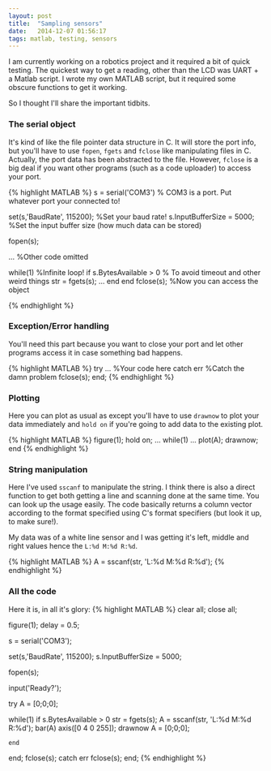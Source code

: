 ```yaml
---
layout: post
title:  "Sampling sensors"
date:   2014-12-07 01:56:17
tags: matlab, testing, sensors
---
```

I am currently working on a robotics project and it required a bit of quick testing. The quickest way to get a reading, other than the LCD was UART + a Matlab script. I wrote my own MATLAB script, but it required some obscure functions to get it working.

So I thought I'll share the important tidbits.

### The serial object

It's kind of like the file pointer data structure in C. It will store the port info, but you'll have to use `fopen`, `fgets` and `fclose` like manipulating files in C. Actually, the port data has been abstracted to the file. However, `fclose` is a big deal if you want other programs (such as a code uploader) to access your port.

{% highlight MATLAB %}
s = serial('COM3') % COM3 is a port. Put whatever port your connected to!

set(s,'BaudRate', 115200); %Set your baud rate!
s.InputBufferSize = 5000; %Set the input buffer size (how much data can be stored)

fopen(s);

... %Other code omitted

while(1) %Infinite loop!
	if s.BytesAvailable > 0 % To avoid timeout and other weird things
		str = fgets(s);
		...
	end
end
fclose(s); %Now you can access the object

{% endhighlight %}

### Exception/Error handling

You'll need this part because you want to close your port and let other programs access it in case something bad happens.

{% highlight MATLAB %}
try
... %Your code here
catch err %Catch the damn problem
fclose(s);
end;
{% endhighlight %}

### Plotting

Here you can plot as usual as except you'll have to use `drawnow` to plot your data immediately and `hold on` if you're going to add data to the existing plot.

{% highlight MATLAB %}
figure(1);
hold on;
...
while(1)
	...
	plot(A);
	drawnow;
end
{% endhighlight %}

### String manipulation

Here I've used `sscanf` to manipulate the string. I think there is also a direct function to get both getting a line and scanning done at the same time. You can look up the usage easily. The code basically returns a column vector according to the format specified using C's format specifiers (but look it up, to make sure!).

My data was of a white line sensor and I was getting it's left, middle and right values hence the `L:%d M:%d R:%d`.

{% highlight MATLAB %}
A = sscanf(str, 'L:%d M:%d R:%d');
{% endhighlight %}

### All the code

Here it is, in all it's glory:
{% highlight MATLAB %}
clear all;
close all;

figure(1);
delay = 0.5;

s = serial('COM3');

set(s,'BaudRate', 115200);
s.InputBufferSize = 5000;

fopen(s);

input('Ready?');

try
A = [0;0;0];

while(1)
    if s.BytesAvailable > 0
    str = fgets(s);
    A = sscanf(str, 'L:%d M:%d R:%d');
    bar(A)
    axis([0 4 0 255]);
    drawnow
    A = [0;0;0];
    
    end
end;
fclose(s);
catch err
    fclose(s);
end;
{% endhighlight %}